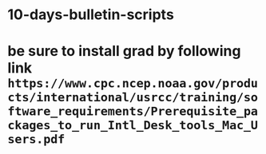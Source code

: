 # 10-days-bulletin-scripts
# be sure to install grad by following link `https://www.cpc.ncep.noaa.gov/products/international/usrcc/training/software_requirements/Prerequisite_packages_to_run_Intl_Desk_tools_Mac_Users.pdf`
